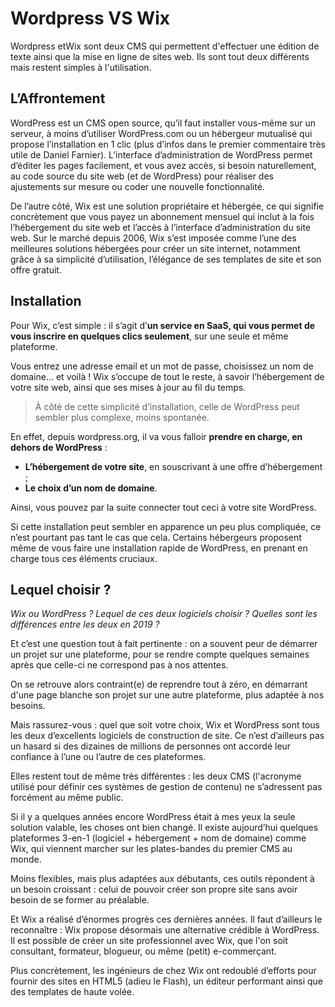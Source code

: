 ﻿# Wordpress VS Wix
Wordpress etWix sont deux CMS qui permettent d'effectuer une édition de texte ainsi que la mise en ligne de sites web. Ils sont tout deux différents mais restent simples à l'utilisation.


## L’Affrontement 
WordPress est un CMS open source, qu’il faut installer vous-même sur un serveur, à moins d’utiliser WordPress.com ou un hébergeur mutualisé qui propose l’installation en 1 clic (plus d’infos dans le premier commentaire très utile de Daniel Farnier). L’interface d’administration de WordPress permet d’éditer les pages facilement, et vous avez accès, si besoin naturellement, au code source du site web (et de WordPress) pour réaliser des ajustements sur mesure ou coder une nouvelle fonctionnalité.

De l’autre côté, Wix est une solution propriétaire et hébergée, ce qui signifie concrètement que vous payez un abonnement mensuel qui inclut à la fois l’hébergement du site web et l’accès à l’interface d’administration du site web. Sur le marché depuis 2006, Wix s’est imposée comme l’une des meilleures solutions hébergées pour créer un site internet, notamment grâce à sa simplicité d’utilisation, l’élégance de ses templates de site et son offre gratuit. 

## Installation 
Pour Wix, c’est simple : il s’agit d’**un service en SaaS, qui vous permet de vous inscrire en quelques clics seulement**, sur une seule et même plateforme.

Vous entrez une adresse email et un mot de passe, choisissez un nom de domaine… et voilà ! Wix s’occupe de tout le reste, à savoir l’hébergement de votre site web, ainsi que ses mises à jour au fil du temps.

> À côté de cette simplicité d’installation, celle de WordPress peut sembler plus complexe, moins spontanée.

En effet, depuis wordpress.org, il va vous falloir **prendre en charge, en dehors de WordPress** :

-   **L’hébergement de votre site**, en souscrivant à une offre d’hébergement ;
-   **Le choix d’un nom de domaine**.

Ainsi, vous pouvez par la suite connecter tout ceci à votre site WordPress.

Si cette installation peut sembler en apparence un peu plus compliquée, ce n’est pourtant pas tant le cas que cela. Certains hébergeurs proposent même de vous faire une installation rapide de WordPress, en prenant en charge tous ces éléments cruciaux.

## Lequel choisir ?
_Wix ou WordPress ?_ _Lequel de ces deux logiciels choisir ? Quelles sont les différences entre les deux en 2019 ?_

Et c’est une question tout à fait pertinente : on a souvent peur de démarrer un projet sur une plateforme, pour se rendre compte quelques semaines après que celle-ci ne correspond pas à nos attentes.

​On se retrouve alors contraint(e) de reprendre tout à zéro, en démarrant d'une page blanche son projet sur une autre plateforme, plus adaptée à nos besoins.

Mais rassurez-vous : quel que soit votre choix, Wix et WordPress sont tous les deux d’excellents logiciels de construction de site. Ce n’est d’ailleurs pas un hasard si des dizaines de millions de personnes ont accordé leur confiance à l’une ou l’autre de ces plateformes.​

Elles restent tout de même très différentes : les deux CMS (l'acronyme utilisé pour définir ces systèmes de gestion de contenu) ne s’adressent pas forcément au même public.​

Si il y a quelques années encore WordPress était à mes yeux la seule solution valable, les choses ont bien changé. Il existe aujourd’hui quelques plateformes 3-en-1 (logiciel + hébergement + nom de domaine) comme Wix, qui viennent marcher sur les plates-bandes du premier CMS au monde.

Moins flexibles, mais plus adaptées aux débutants, ces outils répondent à un besoin croissant : celui de pouvoir créer son propre site sans avoir besoin de se former au préalable.

Et Wix a réalisé d’énormes progrès ces dernières années. Il faut d’ailleurs le reconnaître : Wix propose désormais une alternative crédible à WordPress. Il est possible de créer un site professionnel avec Wix, que l'on soit consultant, formateur, blogueur, ou même (petit) e-commerçant.

Plus concrètement, les ingénieurs de chez Wix ont redoublé d’efforts pour fournir des sites en HTML5 (adieu le Flash), un éditeur performant ainsi que des templates de haute volée.​

